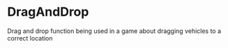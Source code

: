 # DragAndDrop
Drag and drop function being used in a game about dragging vehicles to a correct location
